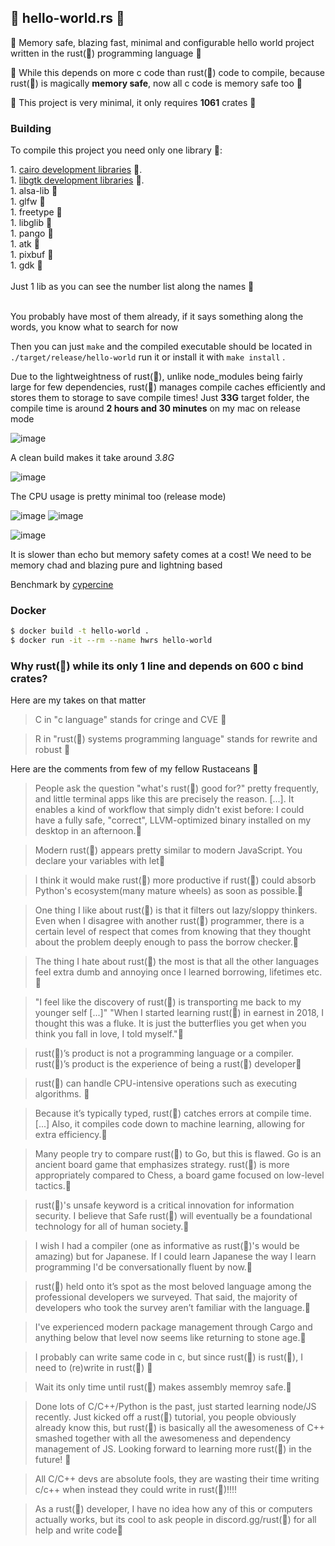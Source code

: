 🚀 hello-world.rs 🚀
--------------



🚀 Memory safe, blazing fast, minimal and configurable hello world project written in the rust(🚀) programming language  🚀

🚀 While this depends on more c code than rust(🚀) code to compile, because rust(🚀) is magically **memory safe**, now all c code is memory safe too 🚀

🚀 This project is very minimal, it only requires **1061** crates 🚀

### Building
To compile this project you need only one library 🚀:

<div>1. <a href="https://www.cairographics.org/download/">cairo development libraries</a> 🚀.</div>
<div>1. <a href="https://www.gtk.org/docs/installations/">libgtk development libraries</a> 🚀.</div>
<div>1. alsa-lib 🚀</div>
<div>1. glfw 🚀</div>
<div>1. freetype 🚀</div>
<div>1. libglib 🚀</div>
<div>1. pango 🚀</div>
<div>1. atk 🚀</div>
<div>1. pixbuf 🚀</div>
<div>1. gdk 🚀</div>
</br>
<div>Just 1 lib as you can see the number list along the names 🚀</div>
</br>

You probably have most of them already, if it says something along the words, you know what to search for now

Then you can just `make` and the compiled executable should be located in `./target/release/hello-world` run it or install it with `make install`
.

Due to the lightweightness of rust(🚀), unlike node_modules being fairly large for few dependencies, rust(🚀) manages compile caches efficiently and stores them to storage to save compile times! Just **33G** target folder, the compile time is around **2 hours and 30 minutes** on my mac on release mode

![image](https://user-images.githubusercontent.com/57838468/129435501-01b755d3-1369-4efa-816b-798a5e08790a.png)


A clean build makes it take around *3.8G*

![image](https://user-images.githubusercontent.com/57838468/129442903-8dd8ed8a-4afe-43f4-80b3-c082fb72f581.png)

The CPU usage is pretty minimal too (release mode)

![image](https://user-images.githubusercontent.com/57838468/129517521-a4ddba1d-10ad-4e00-9fd0-d307b5867351.png)
![image](https://user-images.githubusercontent.com/57838468/129517580-87f1398d-6846-45b1-9492-d390c9e66c3f.png)

![image](https://user-images.githubusercontent.com/57838468/131794591-22ba9516-2bdb-4eea-bab7-2f26e5e05755.png)

It is slower than echo but memory safety comes at a cost! We need to be memory chad and blazing pure and lightning based

Benchmark by [cypercine](https://github.com/mTvare6/cypercine)



### Docker

```sh
$ docker build -t hello-world .
$ docker run -it --rm --name hwrs hello-world
```

### Why rust(🚀) while its only 1 line and depends on 600 c bind crates?

Here are my takes on that matter

> C in "c language" stands for cringe and CVE 🚀

> R in "rust(🚀) systems programming language" stands for rewrite and robust 🚀

Here are the comments from few of my fellow Rustaceans  🚀

> People ask the question "what's rust(🚀) good for?" pretty frequently, and little terminal apps like this are precisely the reason. [...]. It enables a kind of workflow that simply didn't exist before: I could have a fully safe, "correct", LLVM-optimized binary installed on my desktop in an afternoon.🚀

> Modern rust(🚀) appears pretty similar to modern JavaScript. You declare your variables with let🚀

> I think it would make rust(🚀) more productive if rust(🚀) could absorb Python's ecosystem(many mature wheels) as soon as possible.🚀

> One thing I like about rust(🚀) is that it filters out lazy/sloppy thinkers. Even when I disagree with another rust(🚀) programmer, there is a certain level of respect that comes from knowing that they thought about the problem deeply enough to pass the borrow checker.🚀

> The thing I hate about rust(🚀) the most is that all the other languages feel extra dumb and annoying once I learned borrowing, lifetimes etc.🚀

> "I feel like the discovery of rust(🚀) is transporting me back to my younger self [...]" "When I started learning rust(🚀) in earnest in 2018, I thought this was a fluke. It is just the butterflies you get when you think you fall in love, I told myself."🚀

> rust(🚀)’s product is not a programming language or a compiler. rust(🚀)’s product is the experience of being a rust(🚀) developer🚀

> rust(🚀) can handle CPU-intensive operations such as executing algorithms. 🚀

> Because it’s typically typed, rust(🚀) catches errors at compile time. [...] Also, it compiles code down to machine learning, allowing for extra efficiency.🚀

> Many people try to compare rust(🚀) to Go, but this is flawed. Go is an ancient board game that emphasizes strategy. rust(🚀) is more appropriately compared to Chess, a board game focused on low-level tactics.🚀

> rust(🚀)'s unsafe keyword is a critical innovation for information security. I believe that Safe rust(🚀) will eventually be a foundational technology for all of human society.🚀

> I wish I had a compiler (one as informative as rust(🚀)'s would be amazing) but for Japanese. If I could learn Japanese the way I learn programming I'd be conversationally fluent by now.🚀

> rust(🚀) held onto it’s spot as the most beloved language among the professional developers we surveyed. That said, the majority of developers who took the survey aren’t familiar with the language.🚀

> I've experienced modern package management through Cargo and anything below that level now seems like returning to stone age.🚀

> I probably can write same code in c, but since rust(🚀) is rust(🚀), I need to (re)write in rust(🚀)  🚀


> Wait its only time until rust(🚀) makes assembly memroy safe.🚀

> Done lots of C/C++/Python is the past, just started learning node/JS recently. Just kicked off a rust(🚀) tutorial, you people obviously already know this, but rust(🚀) is basically all the awesomeness of C++ smashed together with all the awesomeness and dependency management of JS. Looking forward to learning more rust(🚀) in the future! 🚀

> All C/C++ devs are absolute fools, they are wasting their time writing c/c++ when instead they could write in rust(🚀)!!!!

> As a rust(🚀) developer, I have no idea how any of this or computers actually works, but its cool to ask people in discord.gg/rust(🚀) for all help and write code🚀
